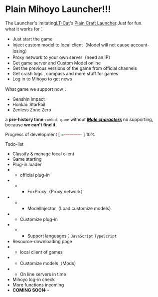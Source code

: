 # Plain Mihoyo Launcher!!!
The Launcher's imitating[LT-Cat](https://afdian.net/a/LTCat)'s [Plain Craft Launcher](https://afdian.net/p/0164034c016c11ebafcb52540025c377).Just for fun.  
what it works for：
- Just start the game 
- Inject custom model to local client（Model will not cause account-losing）
- Proxy network to your own server（need an IP）
- Get game server and Custom Model online
- Get the previous versions of the game from official channels
- Get crash logs , compass and more stuff for games
- Log in to Mihoyo to get news

What game we support now：
- Genshin Impact
- Honkai: StarRail
- Zenless Zone Zero

a **pre-history time** `combat game` without <u>_**Male characters**_</u> no supporting, because <s>**we can't find it**</s>.

Progress of development [ <span style="color:green">=</span><span style="color:red">---------</span> ] 10%

Todo-list
- Classify & manage local client
- Game starting
- Plug-in loader
- - official plug-in
- - - FoxProxy（Proxy network）
- - - ModelInjector（Load customize models）
- - Customize plug-in
- - - Support languages：`JavaScript` `TypeScript`
- Resource-downloading page
- - local client of games
- - Customize models（Mods）
- - On line servers in time 
- Mihoyo log-in check
- More functions incoming
- **COMING SOON···**
